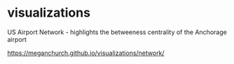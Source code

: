 # visualizations


US Airport Network - highlights the betweeness centrality of the Anchorage airport

https://meganchurch.github.io/visualizations/network/
